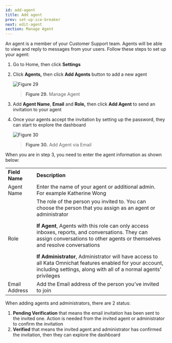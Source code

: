 ```yaml
---
id: add-agent
title: Add agent
prev: set-up-ice-breaker
next: edit-agent
section: Manage Agent
---
```


An agent is a member of your Customer Support team. Agents will be able to view and reply to messages from your users. Follow these steps to set up your agent:

1. Go to Home, then click **Settings**
2. Click **Agents,** then click **Add Agents** button to add a new agent

    ![Figure 29](/assets/images/products/kata-omnichat/image29.webp)

    > **Figure 29.** Manage Agent

3. Add **Agent Name**, **Email** and **Role,** then click **Add Agent** to send an invitation to your agent
4. Once your agents accept the invitation by setting up the password, they can start to explore the dashboard

    ![Figure 30](/assets/images/products/kata-omnichat/image30.webp)

    > **Figure 30.** Add Agent via Email

When you are in step 3, you need to enter the agent information as shown below:

<table>
  <tr>
   <td><strong>Field Name</strong>
   </td>
   <td><strong>Description</strong>
   </td>
  </tr>
  <tr>
   <td>Agent Name
   </td>
   <td>Enter the name of your agent or additional admin. For example Katherine Wong
   </td>
  </tr>
  <tr>
   <td>Role
   </td>
   <td>The role of the person you invited to.  You can choose the person that you assign as an agent or administrator
<p>
<strong>If Agent</strong>, Agents with this role can only access inboxes, reports, and conversations. They can assign conversations to other agents or themselves and resolve conversations
</p>
<strong>If Administrator</strong>, Administrator will have access to all Kata Omnichat features enabled for your account, including settings, along with all of a normal agents' privileges
   </td>
  </tr>
  <tr>
   <td>Email Address
   </td>
   <td>Add the Email address of the person you’ve invited to join
   </td>
  </tr>
</table>

When adding agents and administrators, there are 2 status:

1. **Pending Verification** that means the email invitation has been sent to the invited one. Action is needed from the invited agent or administrator to confirm the invitation
2. **Verified** that means the invited agent and administrator has confirmed the invitation, then they can explore the dashboard
